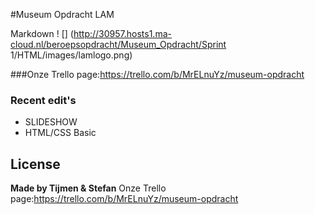 #Museum Opdracht LAM

Markdown ! [] (http://30957.hosts1.ma-cloud.nl/beroepsopdracht/Museum_Opdracht/Sprint 1/HTML/images/lamlogo.png)


###Onze Trello page:https://trello.com/b/MrELnuYz/museum-opdracht

### Recent edit's

 - SLIDESHOW
 - HTML/CSS Basic

License
----

**Made by Tijmen & Stefan**
Onze Trello page:https://trello.com/b/MrELnuYz/museum-opdracht